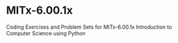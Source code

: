 # MITx-6.00.1x
Coding Exercises and Problem Sets for MITx-6.00.1x Introduction to Computer Science using Python
